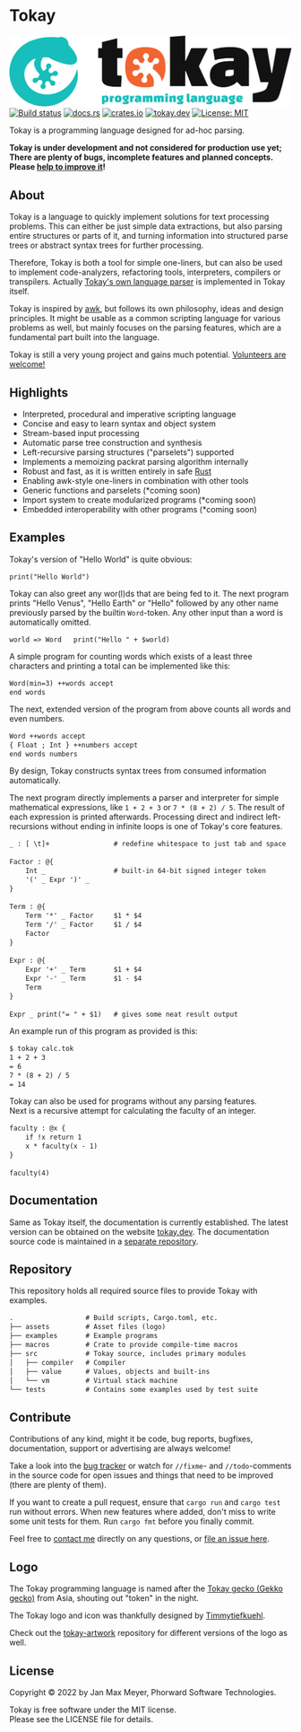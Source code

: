 # Tokay

![Tokay Logo](assets/tokay.svg)
[![Build status](https://github.com/tokay-lang/tokay/actions/workflows/main.yml/badge.svg)](https://github.com/tokay-lang/tokay/actions/workflows/main.yml)
[![docs.rs](https://img.shields.io/docsrs/tokay)](https://docs.rs/tokay/latest/tokay/)
[![crates.io](https://img.shields.io/crates/v/tokay)](https://crates.io/crates/tokay)
[![tokay.dev](https://img.shields.io/website?down_color=red&down_message=offline&up_color=green&up_message=online&url=https%3A%2F%2Ftokay.dev%2F)](https://tokay.dev/)
[![License: MIT](https://img.shields.io/badge/License-MIT-green.svg)](https://opensource.org/licenses/MIT)

Tokay is a programming language designed for ad-hoc parsing.

**Tokay is under development and not considered for production use yet; There are plenty of bugs, incomplete features and planned concepts. Please [help to improve it](#contribute)!**

## About

Tokay is a language to quickly implement solutions for text processing problems. This can either be just simple data extractions, but also parsing entire structures or parts of it, and turning information into structured parse trees or abstract syntax trees for further processing.

Therefore, Tokay is both a tool for simple one-liners, but can also be used to implement code-analyzers, refactoring tools, interpreters, compilers or transpilers. Actually [Tokay's own language parser](examples/tokay.tok) is implemented in Tokay itself.

Tokay is inspired by [awk](https://en.wikipedia.org/wiki/AWK), but follows its own philosophy, ideas and design principles. It might be usable as a common scripting language for various problems as well, but mainly focuses on the parsing features, which are a fundamental part built into the language.

Tokay is still a very young project and gains much potential. [Volunteers are welcome!](#contribute)

## Highlights

- Interpreted, procedural and imperative scripting language
- Concise and easy to learn syntax and object system
- Stream-based input processing
- Automatic parse tree construction and synthesis
- Left-recursive parsing structures ("parselets") supported
- Implements a memoizing packrat parsing algorithm internally
- Robust and fast, as it is written entirely in safe [Rust](https://rust-lang.org)
- Enabling awk-style one-liners in combination with other tools
- Generic functions and parselets (*coming soon)
- Import system to create modularized programs (*coming soon)
- Embedded interoperability with other programs (*coming soon)

## Examples

Tokay's version of "Hello World" is quite obvious:

```tokay
print("Hello World")
```

Tokay can also greet any wor(l)ds that are being fed to it. The next program prints "Hello Venus", "Hello Earth" or "Hello" followed by any other name previously parsed by the builtin `Word`-token. Any other input than a word is automatically omitted.

```tokay
world => Word   print("Hello " + $world)
```

A simple program for counting words which exists of a least three characters and printing a total can be implemented like this:

```tokay
Word(min=3) ++words accept
end words
```

The next, extended version of the program from above counts all words and even numbers.

```tokay
Word ++words accept
{ Float ; Int } ++numbers accept
end words numbers
```

By design, Tokay constructs syntax trees from consumed information automatically.

The next program directly implements a parser and interpreter for simple mathematical expressions, like `1 + 2 + 3` or `7 * (8 + 2) / 5`. The result of each expression is printed afterwards. Processing direct and indirect left-recursions without ending in infinite loops is one of Tokay's core features.

```tokay
_ : [ \t]+                # redefine whitespace to just tab and space

Factor : @{
    Int _                 # built-in 64-bit signed integer token
    '(' _ Expr ')' _
}

Term : @{
    Term '*' _ Factor     $1 * $4
    Term '/' _ Factor     $1 / $4
    Factor
}

Expr : @{
    Expr '+' _ Term       $1 + $4
    Expr '-' _ Term       $1 - $4
    Term
}

Expr _ print("= " + $1)   # gives some neat result output
```

An example run of this program as provided is this:

```
$ tokay calc.tok
1 + 2 + 3
= 6
7 * (8 + 2) / 5
= 14
```

Tokay can also be used for programs without any parsing features.<br>
Next is a recursive attempt for calculating the faculty of an integer.

```tokay
faculty : @x {
    if !x return 1
    x * faculty(x - 1)
}

faculty(4)
```

## Documentation

Same as Tokay itself, the documentation is currently established. The latest version can be obtained on the website [tokay.dev](https://tokay.dev). The documentation source code is maintained in a [separate repository](https://github.com/tokay-lang/tokay-docs).

## Repository

This repository holds all required source files to provide Tokay with examples.

```
.                  # Build scripts, Cargo.toml, etc.
├── assets         # Asset files (logo)
├── examples       # Example programs
├── macros         # Crate to provide compile-time macros
├── src            # Tokay source, includes primary modules
│   ├── compiler   # Compiler
│   ├── value      # Values, objects and built-ins
│   └── vm         # Virtual stack machine
└── tests          # Contains some examples used by test suite
```

## Contribute

Contributions of any kind, might it be code, bug reports, bugfixes, documentation, support or advertising are always welcome!

Take a look into the [bug tracker](https://github.com/tokay-lang/tokay/issues) or watch for `//fixme`- and `//todo`-comments in the source code for open issues and things that need to be improved (there are plenty of them).

If you want to create a pull request, ensure that `cargo run` and `cargo test` run without errors. When new features where added, don't miss to write some unit tests for them. Run `cargo fmt` before you finally commit.

Feel free to [contact me](https://phorward.info) directly on any questions, or [file an issue here](https://github.com/tokay-lang/tokay/issues/new).

## Logo

The Tokay programming language is named after the [Tokay gecko (Gekko gecko)](https://en.wikipedia.org/wiki/Tokay_gecko) from Asia, shouting out "token" in the night.

The Tokay logo and icon was thankfully designed by [Timmytiefkuehl](https://github.com/timmytiefkuehl).

Check out the [tokay-artwork](https://github.com/tokay-lang/tokay-artwork) repository for different versions of the logo as well.

## License

Copyright © 2022 by Jan Max Meyer, Phorward Software Technologies.

Tokay is free software under the MIT license.<br>
Please see the LICENSE file for details.
